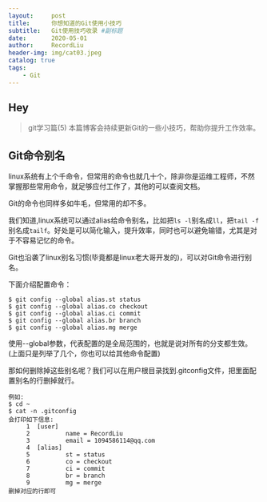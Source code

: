 ```yaml
---
layout:     post   				    
title:      你想知道的Git使用小技巧				
subtitle:   Git使用技巧收录 #副标题
date:       2020-05-01 				
author:     RecordLiu 						
header-img: img/cat03.jpeg
catalog: true 						
tags:								
    - Git
---
```


## Hey

>git学习篇(5)
本篇博客会持续更新Git的一些小技巧，帮助你提升工作效率。

## Git命令别名
linux系统有上个千命令，但常用的命令也就几十个，除非你是运维工程师，不然掌握那些常用命令，就足够应付工作了，其他的可以查阅文档。

Git的命令也同样多如牛毛，但常用的却不多。

我们知道,linux系统可以通过alias给命令别名，比如把`ls -l`别名成`ll`，把`tail -f`别名成`tailf`。好处是可以简化输入，提升效率，同时也可以避免输错，尤其是对于不容易记忆的命令。

Git也沿袭了linux别名习惯(毕竟都是linux老大哥开发的)，可以对Git命令进行别名。

下面介绍配置命令：
```
$ git config --global alias.st status
$ git config --global alias.co checkout
$ git config --global alias.ci commit
$ git config --global alias.br branch
$ git config --global alias.mg merge
```
使用--global参数，代表配置的是全局范围的，也就是说对所有的分支都生效。(上面只是列举了几个，你也可以给其他命令配置)

那如何删除掉这些别名呢？我们可以在用户根目录找到.gitconfig文件，把里面配置别名的行删掉就行。

```
例如:
$ cd ~
$ cat -n .gitconfig
会打印如下信息:
     1  [user]
     2          name = RecordLiu
     3          email = 1094586114@qq.com
     4  [alias]
     5          st = status
     6          co = checkout
     7          ci = commit
     8          br = branch
     9          mg = merge
删掉对应的行即可     
```



